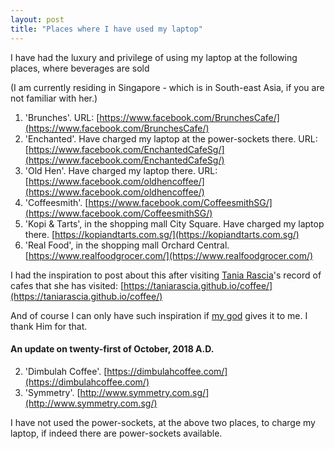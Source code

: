```yaml
---
layout: post
title: "Places where I have used my laptop"
---
```


I have had the luxury and privilege of using my laptop at 
the following places, where beverages are sold

(I am currently residing in Singapore - which is in South-east Asia, if you
are not familiar with her.)

1. 'Brunches'. URL: [https://www.facebook.com/BrunchesCafe/](https://www.facebook.com/BrunchesCafe/)
1. 'Enchanted'. Have charged my laptop at the power-sockets there. URL: [https://www.facebook.com/EnchantedCafeSg/](https://www.facebook.com/EnchantedCafeSg/)
1. 'Old Hen'. Have charged my laptop there. URL: [https://www.facebook.com/oldhencoffee/](https://www.facebook.com/oldhencoffee/)
1. 'Coffeesmith'. [https://www.facebook.com/CoffeesmithSG/](https://www.facebook.com/CoffeesmithSG/)
1. 'Kopi & Tarts', in the shopping mall City Square. Have charged my laptop there. 
[https://kopiandtarts.com.sg/](https://kopiandtarts.com.sg/)
1. 'Real Food', in the shopping mall Orchard Central. [https://www.realfoodgrocer.com/](https://www.realfoodgrocer.com/)

I had the inspiration to post about this after visiting [Tania Rascia](https://www.taniarascia.com/)'s
record of cafes that she has visited: [https://taniarascia.github.io/coffee/](https://taniarascia.github.io/coffee/)  

And of course I can only have such inspiration if [my god](http://phtan.github.io/religion.html)
 gives it to me.
I thank Him for that.

#### An update on twenty-first of October, 2018 A.D.

2. 'Dimbulah Coffee'. [https://dimbulahcoffee.com/](https://dimbulahcoffee.com/)
2. 'Symmetry'. [http://www.symmetry.com.sg/](http://www.symmetry.com.sg/)

I have not used the power-sockets, at the above two places, to charge my
laptop, if indeed there are power-sockets available. 
